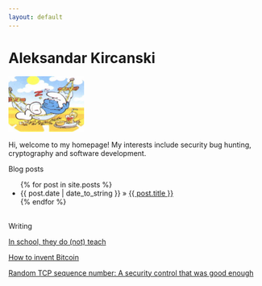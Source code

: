 ```yaml
---
layout: default
---
```


# Aleksandar Kircanski

<img src="images/smurf2.jpg" width="150" height="110" alt="hi" class="inline"/>

Hi, welcome to my homepage! My interests include security bug hunting, cryptography and software development.

Blog posts

<ul class="posts">
{% for post in site.posts %}
  <li><span class="hero">{{ post.date | date_to_string }}</span> &raquo; <a href="{{ post.url }}">{{ post.title }}</a></li>
{% endfor %}
</ul> 


<br>
Writing

<a href="./in-school-they-do-not-teach">In school, they do (not) teach</a> 

<a href="./how-to-invent-bitcoin">How to invent Bitcoin</a> 

<a href="./tcp-spoofing">Random TCP sequence number: A security control that was good enough</a>
